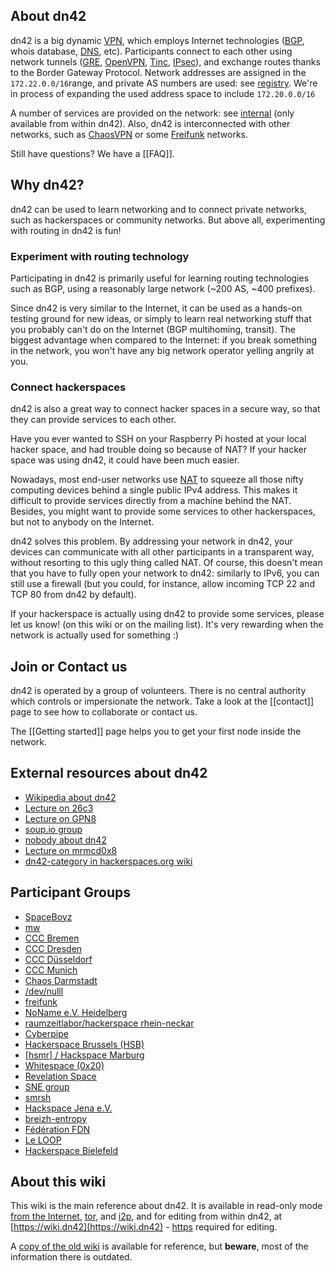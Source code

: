 ## About dn42

dn42 is a big dynamic [VPN](http://en.wikipedia.org/wiki/Virtual_private_network), which employs Internet technologies ([BGP](http://en.wikipedia.org/wiki/Bgp), whois database, [DNS](http://en.wikipedia.org/wiki/Domain_Name_System), etc).  Participants connect to each other using network tunnels ([GRE](http://en.wikipedia.org/wiki/Generic_Routing_Encapsulation), [OpenVPN](http://en.wikipedia.org/wiki/Openvpn), [Tinc](http://tinc-vpn.org/), [IPsec](http://en.wikipedia.org/wiki/IPsec)), and exchange routes thanks to the Border Gateway Protocol.  Network addresses are assigned in the `172.22.0.0/16`range, and private AS numbers are used: see [registry](/services/Whois). We're in process of expanding the used address space to include `172.20.0.0/16`

A number of services are provided on the network: see [internal](http://wiki.dn42/internal/Internal-Services) (only available from within dn42).  Also, dn42 is interconnected with other networks, such as [ChaosVPN](http://wiki.hamburg.ccc.de/ChaosVPN) or some [Freifunk](http://en.wikipedia.org/wiki/Freifunk) networks.

Still have questions? We have a [[FAQ]].

## Why dn42?

dn42 can be used to learn networking and to connect private networks, such as hackerspaces or community networks. But above all, experimenting with routing in dn42 is fun!

### Experiment with routing technology

Participating in dn42 is primarily useful for learning routing technologies such as BGP, using a reasonably large network (~200 AS, ~400 prefixes).

Since dn42 is very similar to the Internet, it can be used as a hands-on testing ground for new ideas, or simply to learn real networking stuff that you probably can't do on the Internet (BGP multihoming, transit).  The biggest advantage when compared to the Internet: if you break something in the network, you won't have any big network operator yelling angrily at you.

### Connect hackerspaces

dn42 is also a great way to connect hacker spaces in a secure way, so that they can provide services to each other.

Have you ever wanted to SSH on your Raspberry Pi hosted at your local hacker space, and had trouble doing so because of NAT? If your hacker space was using dn42, it could have been much easier.

Nowadays, most end-user networks use [NAT](http://en.wikipedia.org/wiki/Network_address_translation) to squeeze all those nifty computing devices behind a single public IPv4 address.  This makes it difficult to provide services directly from a machine behind the NAT.  Besides, you might want to provide some services to other hackerspaces, but not to anybody on the Internet.

dn42 solves this problem.  By addressing your network in dn42, your devices can communicate with all other participants in a transparent way, without resorting to this ugly thing called NAT.  Of course, this doesn't mean that you have to fully open your network to dn42: similarly to IPv6, you can still use a firewall (but you could, for instance, allow incoming TCP 22 and TCP 80 from dn42 by default).

If your hackerspace is actually using dn42 to provide some services, please let us know! (on this wiki or on the mailing list). It's very rewarding when the network is actually used for something :)

## Join or Contact us

dn42 is operated by a group of volunteers. There is no central authority which controls or impersionate the network. Take a look at the [[contact]] page to see how to collaborate or contact us.

The [[Getting started]] page helps you to get your first node inside the network.

## External resources about dn42

 * [Wikipedia about dn42](http://en.wikipedia.org/wiki/Decentralized_network_42)
 * [Lecture on 26c3](http://events.ccc.de/congress/2009/Fahrplan/events/3504.en.html)
 * [Lecture on GPN8](http://entropia.de/wiki/GPN8:dn42)
 * [soup.io group](http://dn42.soup.io/)
 * [nobody about dn42](http://nowhere.ws/guides/dn42/)
 * [Lecture on mrmcd0x8](http://mrmcd0x8.metarheinmain.de/fahrplan/events/3321.de.html)
 * [dn42-category in hackerspaces.org wiki](https://hackerspaces.org/wiki/Category:DN42)

## Participant Groups

* [SpaceBoyz](http://spaceboyz.net)
* [mw](http://mw.vc)
* [CCC Bremen](http://ccchb.de)
* [CCC Dresden](http://c3d2.de)
* [CCC Düsseldorf](https://www.chaosdorf.de)
* [CCC Munich](https://www.muc.ccc.de)
* [Chaos Darmstadt](https://chaos-darmstadt.de)
* [/dev/nulll](https://dev.0l.de)
* [freifunk](http://freifunk.net)
* [NoName e.V. Heidelberg](https://www.noname-ev.de)
* [raumzeitlabor/hackerspace rhein-neckar](http://www.raumzeitlabor.de)
* [Cyberpipe](https://www.kiberpipa.org)
* [Hackerspace Brussels (HSB)](http://hackerspace.be)
* [[hsmr] / Hackspace Marburg](https://hsmr.cc)
* [Whitespace (0x20)](http://www.0x20.be)
* [Revelation Space](http://www.revspace.nl)
* [SNE group](https://www.os3.nl)
* [smrsh](http://www.smrsh.net)
* [Hackspace Jena e.V.](https://www.hackspace-jena.de)
* [breizh-entropy](http://breizh-entropy.dn42)
* [Fédération FDN](https://www.ffdn.org)
* [Le LOOP](https://leloop.org/)
* [Hackerspace Bielefeld](https://hackerspace-bielefeld.de)

## About this wiki

This wiki is the main reference about dn42.  It is available in read-only mode [from the Internet](https://dn42.net), [tor](http://jsptropkiix3ki5u.onion), and [i2p](http://beb6v2i4jevo72vvnx6segsk4zv3pu3prbwcfuta3bzrcv7boy2q.b32.i2p/), and for editing from within dn42, at [https://wiki.dn42](https://wiki.dn42) - [https](services/Certificate-Authority) required for editing.

A [copy of the old wiki](http://dn42.volcanis.me/initenv.1.html) is available for reference, but **beware**, most of the information there is outdated.